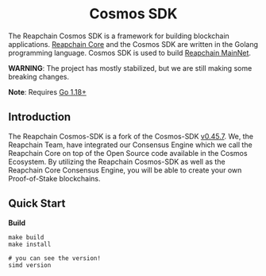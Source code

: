 <!--
parent:
  order: false
-->

<div align="center">
  <h1> Cosmos SDK </h1>
</div>
 

The Reapchain Cosmos SDK is a framework for building blockchain applications. [Reapchain Core](https://github.com/reapchain/reapchain-core) and the Cosmos SDK are written in the Golang programming language. Cosmos SDK is used to build [Reapchain MainNet](https://github.com/reapchain/reapchain).

**WARNING**: The project has mostly stabilized, but we are still making some breaking changes.

**Note**: Requires [Go 1.18+](https://golang.org/dl/)


## Introduction

The Reapchain Cosmos-SDK is a fork of the Cosmos-SDK [v0.45.7](https://github.com/cosmos/cosmos-sdk/tree/v0.45.7). We, the Reapchain Team, have integrated our Consensus Engine which we call the Reapchain Core on top of the Open Source code available in the Cosmos Ecosystem. By utilizing the Reapchain Cosmos-SDK as well as the Reapchain Core Consensus Engine, you will be able to create your own Proof-of-Stake blockchains.

## Quick Start

**Build**
```
make build
make install

# you can see the version!
simd version
```

&nbsp;
